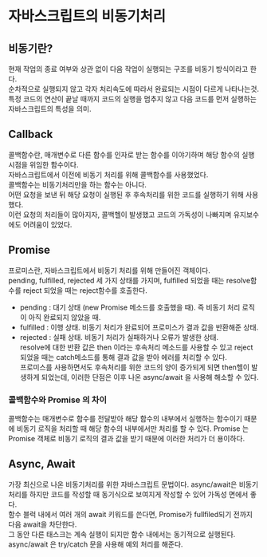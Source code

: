 # 자바스크립트의 비동기처리

## 비동기란?

현재 작업의 종료 여부와 상관 없이 다음 작업이 실행되는 구조를 비동기 방식이라고 한다.  
순차적으로 실행되지 않고 각자 처리속도에 따라서 완료되는 시점이 다르게 나타나는것.  
특정 코드의 연산이 끝날 때까지 코드의 실행을 멈추지 않고 다음 코드를 먼저 실행하는 자바스크립트의 특성을 의미.

## Callback

콜백함수란, 매개변수로 다른 함수를 인자로 받는 함수를 이야기하며 해당 함수의 실행시점을 위임한 함수이다.  
자바스크립트에서 이전에 비동기 처리를 위해 콜백함수를 사용했었다.  
콜백함수는 비동기처리만을 하는 함수는 아니다.  
어떤 요청을 보낸 뒤 해당 요청이 실행된 후 후속처리를 위한 코드를 실행하기 위해 사용했다.  
이런 요청의 처리들이 많아지자, 콜백헬이 발생했고 코드의 가독성이 나빠지며 유지보수에도 어려움이 있었다.

## Promise

프로미스란, 자바스크립트에서 비동기 처리를 위해 만들어진 객체이다.  
pending, fulfilled, rejected 세 가지 상태를 가지며, fulfilled 되었을 때는 resolve함수를 reject 되었을 때는 reject함수를 호출한다.

- pending : 대기 상태 (new Promise 메소드를 호출했을 때). 즉 비동기 처리 로직이 아직 완료되지 않았을 때.
- fulfilled : 이행 상태. 비동기 처리가 완료되어 프로미스가 결과 값을 반환해준 상태.
- rejected : 실패 상태. 비동기 처리가 실패하거나 오류가 발생한 상태.
  <br/>
  resolve에 대한 반환 값은 then 이라는 후속처리 메소드를 사용할 수 있고 reject 되었을 때는 catch메소드를 통해 결과 값을 받아 에러를 처리할 수 있다.  
  프로미스를 사용하면서도 후속처리를 위한 코드의 양이 증가되게 되면 then헬이 발생하게 되었는데, 이러한 단점은 이후 나온 async/await 을 사용해 해소할 수 있다.

### 콜백함수와 Promise 의 차이

콜백함수는 매개변수로 함수를 전달받아 해당 함수의 내부에서 실행하는 함수이기 때문에 비동기 로직을 처리할 때 해당 함수의 내부에서만 처리를 할 수 있다. Promise 는 Promise 객체로 비동기 로직의 결과 값을 받기 때문에 이러한 처리가 더 용이하다.

## Async, Await

가장 최신으로 나온 비동기처리를 위한 자바스크립트 문법이다.
async/await은 비동기처리를 하지만 코드를 작성할 때 동기식으로 보여지게 작성할 수 있어 가독성 면에서 좋다.  
함수 블럭 내에서 여러 개의 await 키워드를 쓴다면, Promise가 fullfiled되기 전까지 다음 await을 차단한다.  
그 동안 다른 태스크는 계속 실행이 되지만 함수 내에서는 동기적으로 실행된다.
async/await 은 try/catch 문을 사용해 예외 처리를 해준다.
